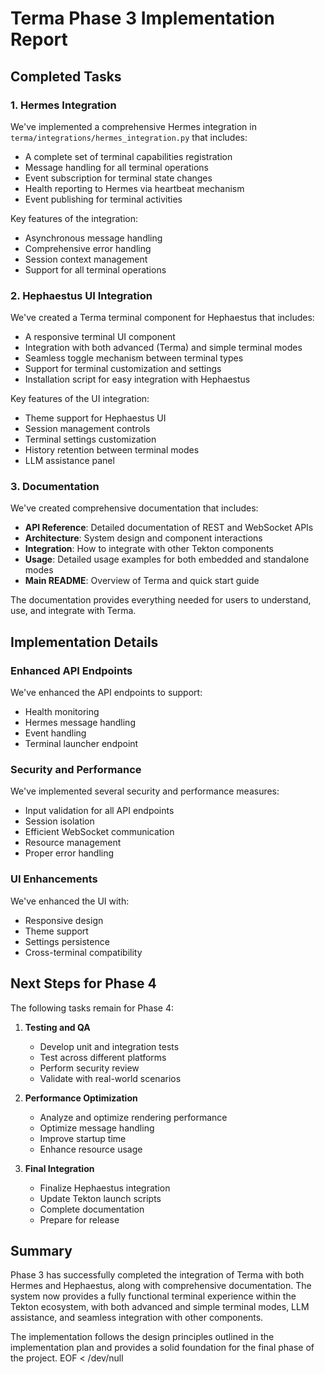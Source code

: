 # Terma Phase 3 Implementation Report

## Completed Tasks

### 1. Hermes Integration

We've implemented a comprehensive Hermes integration in `terma/integrations/hermes_integration.py` that includes:

- A complete set of terminal capabilities registration
- Message handling for all terminal operations
- Event subscription for terminal state changes
- Health reporting to Hermes via heartbeat mechanism
- Event publishing for terminal activities

Key features of the integration:
- Asynchronous message handling
- Comprehensive error handling
- Session context management
- Support for all terminal operations

### 2. Hephaestus UI Integration

We've created a Terma terminal component for Hephaestus that includes:

- A responsive terminal UI component
- Integration with both advanced (Terma) and simple terminal modes
- Seamless toggle mechanism between terminal types
- Support for terminal customization and settings
- Installation script for easy integration with Hephaestus

Key features of the UI integration:
- Theme support for Hephaestus UI
- Session management controls
- Terminal settings customization
- History retention between terminal modes
- LLM assistance panel

### 3. Documentation

We've created comprehensive documentation that includes:

- **API Reference**: Detailed documentation of REST and WebSocket APIs
- **Architecture**: System design and component interactions
- **Integration**: How to integrate with other Tekton components
- **Usage**: Detailed usage examples for both embedded and standalone modes
- **Main README**: Overview of Terma and quick start guide

The documentation provides everything needed for users to understand, use, and integrate with Terma.

## Implementation Details

### Enhanced API Endpoints

We've enhanced the API endpoints to support:

- Health monitoring
- Hermes message handling
- Event handling
- Terminal launcher endpoint

### Security and Performance

We've implemented several security and performance measures:

- Input validation for all API endpoints
- Session isolation
- Efficient WebSocket communication
- Resource management
- Proper error handling

### UI Enhancements

We've enhanced the UI with:

- Responsive design
- Theme support
- Settings persistence
- Cross-terminal compatibility

## Next Steps for Phase 4

The following tasks remain for Phase 4:

1. **Testing and QA**
   - Develop unit and integration tests
   - Test across different platforms
   - Perform security review
   - Validate with real-world scenarios

2. **Performance Optimization**
   - Analyze and optimize rendering performance
   - Optimize message handling
   - Improve startup time
   - Enhance resource usage

3. **Final Integration**
   - Finalize Hephaestus integration
   - Update Tekton launch scripts
   - Complete documentation
   - Prepare for release

## Summary

Phase 3 has successfully completed the integration of Terma with both Hermes and Hephaestus, along with comprehensive documentation. The system now provides a fully functional terminal experience within the Tekton ecosystem, with both advanced and simple terminal modes, LLM assistance, and seamless integration with other components.

The implementation follows the design principles outlined in the implementation plan and provides a solid foundation for the final phase of the project.
EOF < /dev/null
